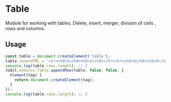 # Table

Module for working with tables. Delete, insert, merger, division of cells , rows and columns.

## Usage

```js
const table = document.createElement('table');
table.innerHTML = '<tr><td>1</td><td>2</td></tr><tr><td>3</td><td>4</td></tr>';
console.log(table.rows.length); // 2
Jodit.modules.Table.appendRow(table, false, false, {
  element(tag) {
    return document.createElement(tag);
  }
});
console.log(table.rows.length); // 3
```
